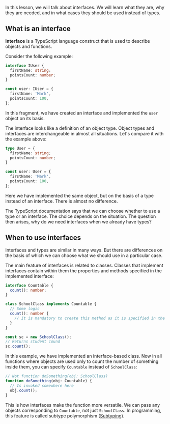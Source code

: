 
In this lesson, we will talk about interfaces. We will learn what they are, why they are needed, and in what cases they should be used instead of types.

## What is an interface

**Interface** is a TypeScript language construct that is used to describe objects and functions.

Consider the following example:

```typescript
interface IUser {
  firstName: string;
  pointsCount: number;
}

const user: IUser = {
  firstName: 'Mark',
  pointsCount: 100,
};
```

In this fragment, we have created an interface and implemented the `user` object on its basis.

The interface looks like a definition of an object type. Object types and interfaces are interchangeable in almost all situations. Let's compare it with the example above:

```typescript
type User = {
  firstName: string;
  pointsCount: number;
}

const user: User = {
  firstName: 'Mark',
  pointsCount: 100,
};
```

Here we have implemented the same object, but on the basis of a type instead of an interface. There is almost no difference.

The TypeScript documentation says that we can choose whether to use a type or an interface. The choice depends on the situation. The question then arises, why do we need interfaces when we already have types?

## When to use interfaces

Interfaces and types are similar in many ways. But there are differences on the basis of which we can choose what we should use in a particular case.

The main feature of interfaces is related to classes. Classes that implement interfaces contain within them the properties and methods specified in the implemented interface:

```typescript
interface Countable {
  count(): number;
}

class SchoolClass implements Countable {
  // Some logic
  count(): number {
    // It is mandatory to create this method as it is specified in the interface
  }
}

const sc = new SchoolClass();
// Returns student cound
sc.count();
```

In this example, we have implemented an interface-based class. Now in all functions where objects are used only to count the number of something inside them, you can specify `Countable` instead of `SchoolClass`:

```typescript
// Not function doSomething(obj: SchoolClass)
function doSomething(obj: Countable) {
  // Is invoked somewhere here
  obj.count();
}
```

This is how interfaces make the function more versatile. We can pass any objects corresponding to `Countable`, not just `SchoolClass`. In programming, this feature is called subtype polymorphism ([Subtyping](https://en.wikipedia.org/wiki/Subtyping)).
